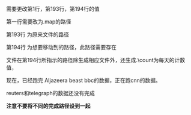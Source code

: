 需要更改第1行，第193行，第194行的值

第一行需要改为.map的路径

第193行 为原来文件的路径

第194行 为想要移动到的路径，此路径需要存在

文件在第194行所指示的路径除生成相应文件外，还生成.\count为每天的计数值，

现在，已经跑完 Aljazeera  beast  bbc的数据，正在跑cnn的数据。

reuters和telegraph的数据还没有完成

<strong>注意不要将不同的完成路径设到一起</strong>
